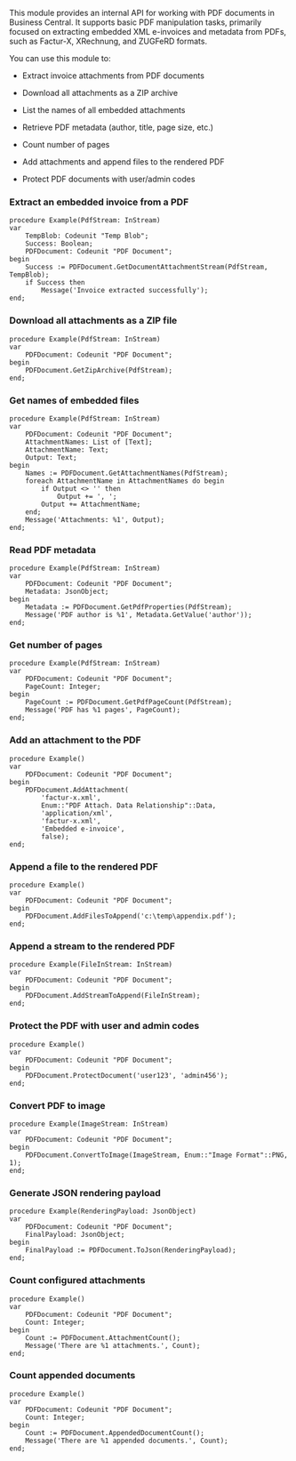This module provides an internal API for working with PDF documents in Business Central. It supports basic PDF manipulation tasks, primarily focused on extracting embedded XML e-invoices and metadata from PDFs, such as Factur-X, XRechnung, and ZUGFeRD formats.

You can use this module to:

- Extract invoice attachments from PDF documents

- Download all attachments as a ZIP archive

- List the names of all embedded attachments

- Retrieve PDF metadata (author, title, page size, etc.)

- Count number of pages

- Add attachments and append files to the rendered PDF

- Protect PDF documents with user/admin codes


### Extract an embedded invoice from a PDF
```
procedure Example(PdfStream: InStream)
var
    TempBlob: Codeunit "Temp Blob";
    Success: Boolean;
    PDFDocument: Codeunit "PDF Document";
begin
    Success := PDFDocument.GetDocumentAttachmentStream(PdfStream, TempBlob);
    if Success then
        Message('Invoice extracted successfully');
end;
```

### Download all attachments as a ZIP file
```
procedure Example(PdfStream: InStream)
var
    PDFDocument: Codeunit "PDF Document";
begin
    PDFDocument.GetZipArchive(PdfStream);
end;
```

### Get names of embedded files
```
procedure Example(PdfStream: InStream)
var
    PDFDocument: Codeunit "PDF Document";
    AttachmentNames: List of [Text];
    AttachmentName: Text;
    Output: Text;
begin
    Names := PDFDocument.GetAttachmentNames(PdfStream);
    foreach AttachmentName in AttachmentNames do begin
        if Output <> '' then
            Output += ', ';
        Output += AttachmentName;
    end;
    Message('Attachments: %1', Output);
end;
```

### Read PDF metadata
```
procedure Example(PdfStream: InStream)
var
    PDFDocument: Codeunit "PDF Document";
    Metadata: JsonObject;
begin
    Metadata := PDFDocument.GetPdfProperties(PdfStream);
    Message('PDF author is %1', Metadata.GetValue('author'));
end;
```

### Get number of pages
```
procedure Example(PdfStream: InStream)
var
    PDFDocument: Codeunit "PDF Document";
    PageCount: Integer;
begin
    PageCount := PDFDocument.GetPdfPageCount(PdfStream);
    Message('PDF has %1 pages', PageCount);
end;
```

### Add an attachment to the PDF
```
procedure Example()
var
    PDFDocument: Codeunit "PDF Document";
begin
    PDFDocument.AddAttachment(
        'factur-x.xml',
        Enum::"PDF Attach. Data Relationship"::Data,
        'application/xml',
        'factur-x.xml',
        'Embedded e-invoice',
        false);
end;
```

### Append a file to the rendered PDF
```
procedure Example()
var
    PDFDocument: Codeunit "PDF Document";
begin
    PDFDocument.AddFilesToAppend('c:\temp\appendix.pdf');
end;

```

### Append a stream to the rendered PDF
```
procedure Example(FileInStream: InStream)
var
    PDFDocument: Codeunit "PDF Document";
begin
    PDFDocument.AddStreamToAppend(FileInStream);
end;
```

### Protect the PDF with user and admin codes
```
procedure Example()
var
    PDFDocument: Codeunit "PDF Document";
begin
    PDFDocument.ProtectDocument('user123', 'admin456');
end;
```

### Convert PDF to image
```
procedure Example(ImageStream: InStream)
var
    PDFDocument: Codeunit "PDF Document";
begin
    PDFDocument.ConvertToImage(ImageStream, Enum::"Image Format"::PNG, 1);
end;
```

### Generate JSON rendering payload
```
procedure Example(RenderingPayload: JsonObject)
var
    PDFDocument: Codeunit "PDF Document";
    FinalPayload: JsonObject;
begin
    FinalPayload := PDFDocument.ToJson(RenderingPayload);
end;
```

### Count configured attachments
```
procedure Example()
var
    PDFDocument: Codeunit "PDF Document";
    Count: Integer;
begin
    Count := PDFDocument.AttachmentCount();
    Message('There are %1 attachments.', Count);
end;
```

### Count appended documents
```
procedure Example()
var
    PDFDocument: Codeunit "PDF Document";
    Count: Integer;
begin
    Count := PDFDocument.AppendedDocumentCount();
    Message('There are %1 appended documents.', Count);
end;
```